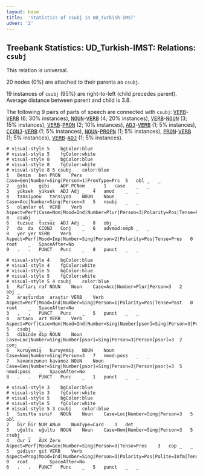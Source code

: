```yaml
---
layout: base
title:  'Statistics of csubj in UD_Turkish-IMST'
udver: '2'
---
```


## Treebank Statistics: UD_Turkish-IMST: Relations: `csubj`

This relation is universal.

20 nodes (0%) are attached to their parents as `csubj`.

19 instances of `csubj` (95%) are right-to-left (child precedes parent).
Average distance between parent and child is 3.8.

The following 9 pairs of parts of speech are connected with `csubj`: <tt><a href="tr_imst-pos-VERB.html">VERB</a></tt>-<tt><a href="tr_imst-pos-VERB.html">VERB</a></tt> (6; 30% instances), <tt><a href="tr_imst-pos-NOUN.html">NOUN</a></tt>-<tt><a href="tr_imst-pos-VERB.html">VERB</a></tt> (4; 20% instances), <tt><a href="tr_imst-pos-VERB.html">VERB</a></tt>-<tt><a href="tr_imst-pos-NOUN.html">NOUN</a></tt> (3; 15% instances), <tt><a href="tr_imst-pos-VERB.html">VERB</a></tt>-<tt><a href="tr_imst-pos-PRON.html">PRON</a></tt> (2; 10% instances), <tt><a href="tr_imst-pos-ADJ.html">ADJ</a></tt>-<tt><a href="tr_imst-pos-VERB.html">VERB</a></tt> (1; 5% instances), <tt><a href="tr_imst-pos-CCONJ.html">CCONJ</a></tt>-<tt><a href="tr_imst-pos-VERB.html">VERB</a></tt> (1; 5% instances), <tt><a href="tr_imst-pos-NOUN.html">NOUN</a></tt>-<tt><a href="tr_imst-pos-PROPN.html">PROPN</a></tt> (1; 5% instances), <tt><a href="tr_imst-pos-PRON.html">PRON</a></tt>-<tt><a href="tr_imst-pos-VERB.html">VERB</a></tt> (1; 5% instances), <tt><a href="tr_imst-pos-VERB.html">VERB</a></tt>-<tt><a href="tr_imst-pos-ADJ.html">ADJ</a></tt> (1; 5% instances).


~~~ conllu
# visual-style 5	bgColor:blue
# visual-style 5	fgColor:white
# visual-style 8	bgColor:blue
# visual-style 8	fgColor:white
# visual-style 8 5 csubj	color:blue
1	Benim	ben	PRON	Pers	Case=Gen|Number=Sing|Person=1|PronType=Prs	5	obl	_	_
2	gibi	gibi	ADP	PCNom	_	1	case	_	_
3	yüksek	yüksek	ADJ	Adj	_	4	amod	_	_
4	tansiyonu	tansiyon	NOUN	Noun	Case=Acc|Number=Sing|Person=3	5	nsubj	_	_
5	olanlar	ol	VERB	Verb	Aspect=Perf|Case=Nom|Mood=Ind|Number=Plur|Person=3|Polarity=Pos|Tense=Pres|VerbForm=Part	8	csubj	_	_
6	tuzsuz	tuzsuz	ADJ	Adj	_	8	obj	_	_
7	da	da	CCONJ	Conj	_	6	advmod:emph	_	_
8	yer	yer	VERB	Verb	Aspect=Perf|Mood=Imp|Number=Sing|Person=2|Polarity=Pos|Tense=Pres	0	root	_	SpaceAfter=No
9	.	.	PUNCT	Punc	_	8	punct	_	_

~~~


~~~ conllu
# visual-style 4	bgColor:blue
# visual-style 4	fgColor:white
# visual-style 5	bgColor:blue
# visual-style 5	fgColor:white
# visual-style 5 4 csubj	color:blue
1	Rafları	raf	NOUN	Noun	Case=Acc|Number=Plur|Person=3	2	obj	_	_
2	araştırdım	araştır	VERB	Verb	Aspect=Perf|Mood=Ind|Number=Sing|Person=1|Polarity=Pos|Tense=Past	0	root	_	SpaceAfter=No
3	,	,	PUNCT	Punc	_	5	punct	_	_
4	artanı	art	VERB	Verb	Aspect=Perf|Case=Nom|Mood=Ind|Number=Sing|Number[psor]=Sing|Person=3|Person[psor]=3|Polarity=Pos|Tense=Pres|VerbForm=Part	5	csubj	_	_
5	dibinde	dip	NOUN	Noun	Case=Loc|Number=Sing|Number[psor]=Sing|Person=3|Person[psor]=3	2	conj	_	_
6	kuruyemiş	kuruyemiş	NOUN	Noun	Case=Nom|Number=Sing|Person=3	7	nmod:poss	_	_
7	kavanozunun	kavanoz	NOUN	Noun	Case=Gen|Number=Sing|Number[psor]=Sing|Person=3|Person[psor]=3	5	nmod:poss	_	SpaceAfter=No
8	.	.	PUNCT	Punc	_	1	punct	_	_

~~~


~~~ conllu
# visual-style 3	bgColor:blue
# visual-style 3	fgColor:white
# visual-style 5	bgColor:blue
# visual-style 5	fgColor:white
# visual-style 5 3 csubj	color:blue
1	Sınıfta	sınıf	NOUN	Noun	Case=Loc|Number=Sing|Person=3	5	obl	_	_
2	bir	bir	NUM	ANum	NumType=Card	3	det	_	_
3	uğultu	uğultu	NOUN	Noun	Case=Nom|Number=Sing|Person=3	5	csubj	_	_
4	dur	i	AUX	Zero	Aspect=Perf|Mood=Gen|Number=Sing|Person=3|Tense=Pres	3	cop	_	_
5	gidiyor	git	VERB	Verb	Aspect=Prog|Mood=Ind|Number=Sing|Person=3|Polarity=Pos|Polite=Infm|Tense=Pres	0	root	_	SpaceAfter=No
6	.	.	PUNCT	Punc	_	5	punct	_	_

~~~


